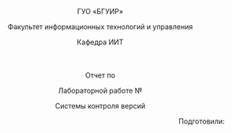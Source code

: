 <p align="center">
ГУО «БГУИР»
</p>
<p align="center">
Факультет информационных технологий и управления
</p>
<p align="center">
Кафедра ИИТ
</p>
 <p style="margin-top: 50px;"> <p align="center">Отчет по</p></p>
    <p align="center">Лабораторной работе №</p>
    <p align="center">Системы контроля версий</p>
<p style="text-align: right;">Подготовили:</p>

